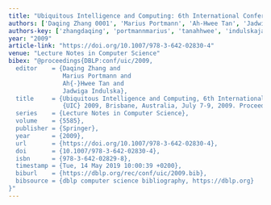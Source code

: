 ```yaml
---
title: "Ubiquitous Intelligence and Computing: 6th International Conference, UIC 2009, Brisbane, Australia, July 7-9, 2009, Proceedings"
authors: ['Daqing Zhang 0001', 'Marius Portmann', 'Ah-Hwee Tan', 'Jadwiga Indulska']
authors-key: ['zhangdaqing', 'portmannmarius', 'tanahhwee', 'indulskajadwiga']
year: "2009"
article-link: "https://doi.org/10.1007/978-3-642-02830-4"
venue: "Lecture Notes in Computer Science"
bibex: "@proceedings{DBLP:conf/uic/2009,
  editor    = {Daqing Zhang and
               Marius Portmann and
               Ah{-}Hwee Tan and
               Jadwiga Indulska},
  title     = {Ubiquitous Intelligence and Computing, 6th International Conference,
               {UIC} 2009, Brisbane, Australia, July 7-9, 2009. Proceedings},
  series    = {Lecture Notes in Computer Science},
  volume    = {5585},
  publisher = {Springer},
  year      = {2009},
  url       = {https://doi.org/10.1007/978-3-642-02830-4},
  doi       = {10.1007/978-3-642-02830-4},
  isbn      = {978-3-642-02829-8},
  timestamp = {Tue, 14 May 2019 10:00:39 +0200},
  biburl    = {https://dblp.org/rec/conf/uic/2009.bib},
  bibsource = {dblp computer science bibliography, https://dblp.org}
}"
---
```

